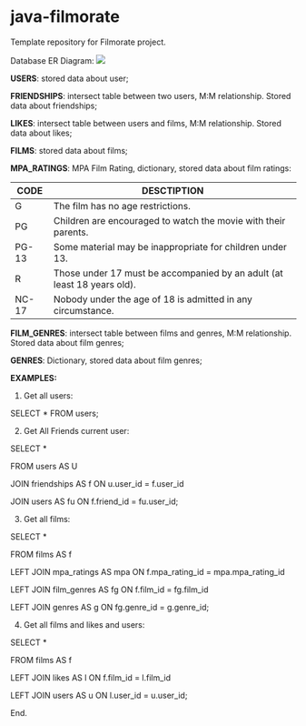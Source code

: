 # java-filmorate
Template repository for Filmorate project.

Database ER Diagram:
![](https://github.com/culto90/java-filmorate/blob/main/filmorate_er_diagram.PNG)

**USERS**: stored data about user;

**FRIENDSHIPS**: intersect table between two users, M:M relationship. Stored data about friendships;

**LIKES**: intersect table between users and films, M:M relationship. Stored data about likes;

**FILMS**: stored data about films;

**MPA_RATINGS**: MPA Film Rating, dictionary, stored data about film ratings:


| CODE | DESCTIPTION                                                              |
|------|--------------------------------------------------------------------------|
| G    | The film has no age restrictions.                                        |
|   PG   | Children are encouraged to watch the movie with their parents.           |
|  PG-13    | Some material may be inappropriate for children under 13.                |
|    R  | Those under 17 must be accompanied by an adult (at least 18 years old).  |
|    NC-17  | Nobody under the age of 18 is admitted in any circumstance.              |          

**FILM_GENRES**: intersect table between films and genres, M:M relationship. Stored data about film genres;

**GENRES**: Dictionary, stored data about film genres;

**EXAMPLES:**
1. Get all users:

SELECT * FROM users;


2. Get All Friends current user:

SELECT *

FROM users AS U

JOIN friendships AS f ON u.user_id = f.user_id

JOIN users AS fu ON f.friend_id = fu.user_id;


3. Get all films:

SELECT *

FROM films AS f

LEFT JOIN mpa_ratings AS mpa ON f.mpa_rating_id = mpa.mpa_rating_id

LEFT JOIN film_genres AS fg ON f.film_id = fg.film_id

LEFT JOIN genres AS g ON fg.genre_id = g.genre_id;


4. Get all films and likes and users:

SELECT *

FROM films AS f

LEFT JOIN likes AS l ON f.film_id = l.film_id

LEFT JOIN users AS u ON l.user_id = u.user_id;

End.
